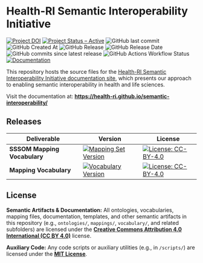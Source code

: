 # Health-RI Semantic Interoperability Initiative

[![Project DOI](https://zenodo.org/badge/DOI/10.5281/zenodo.16949640.svg)](https://doi.org/10.5281/zenodo.16949640)
[![Project Status – Active](https://www.repostatus.org/badges/latest/active.svg)](https://www.repostatus.org/#active)
![GitHub last commit](https://img.shields.io/github/last-commit/Health-RI/semantic-interoperability)
![GitHub Created At](https://img.shields.io/github/created-at/Health-RI/semantic-interoperability)
![GitHub Release](https://img.shields.io/github/v/release/Health-RI/semantic-interoperability)
![GitHub Release Date](https://img.shields.io/github/release-date/Health-RI/semantic-interoperability)
![GitHub commits since latest release](https://img.shields.io/github/commits-since/Health-RI/semantic-interoperability/latest)
![GitHub Actions Workflow Status](https://img.shields.io/github/actions/workflow/status/health-ri/semantic-interoperability/deploy.yml)
[![Documentation](https://img.shields.io/badge/Docs-Specification-blue.svg)](https://health-ri.github.io/semantic-interoperability/)

<!-- Ontology latest release -->
<!-- [![Ontology Version](https://img.shields.io/github/v/release/Health-RI/semantic-interoperability?filter=ontology-v*&sort=semver)](https://github.com/Health-RI/semantic-interoperability/releases?q=tag%3Aontology-) [![License: CC-BY-4.0](https://img.shields.io/badge/License-CC--BY--4.0-blue.svg)](https://creativecommons.org/licenses/by/4.0/)
-->

This repository hosts the source files for the [Health-RI Semantic Interoperability Initiative documentation site](https://health-ri.github.io/semantic-interoperability/), which presents our approach to enabling semantic interoperability in health and life sciences.

Visit the documentation at: **<https://health-ri.github.io/semantic-interoperability/>**

## Releases

| Deliverable                  | Version                                                                                                                                                                                                                    | License                                                                                                                          |
| ---------------------------- | -------------------------------------------------------------------------------------------------------------------------------------------------------------------------------------------------------------------------- | -------------------------------------------------------------------------------------------------------------------------------- |
| **SSSOM Mapping Vocabulary** | [![Mapping Set Version](https://img.shields.io/github/v/release/Health-RI/semantic-interoperability?filter=mappings-v*&sort=semver)](https://github.com/Health-RI/semantic-interoperability/releases?q=tag%3Amappings-)    | [![License: CC-BY-4.0](https://img.shields.io/badge/License-CC--BY--4.0-blue.svg)](https://creativecommons.org/licenses/by/4.0/) |
| **Mapping Vocabulary**       | [![Vocabulary Version](https://img.shields.io/github/v/release/Health-RI/semantic-interoperability?filter=vocabulary-v*&sort=semver)](https://github.com/Health-RI/semantic-interoperability/releases?q=tag%3Avocabulary-) | [![License: CC-BY-4.0](https://img.shields.io/badge/License-CC--BY--4.0-blue.svg)](https://creativecommons.org/licenses/by/4.0/) |

## License

**Semantic Artifacts & Documentation:** All ontologies, vocabularies, mapping files, documentation, templates, and other semantic artifacts in this repository (e.g., `ontologies/`, `mappings/`, `vocabulary/`, and related subfolders) are licensed under the [**Creative Commons Attribution 4.0 International (CC BY 4.0)**](https://creativecommons.org/licenses/by/4.0/) license.

**Auxiliary Code:** Any code scripts or auxiliary utilities (e.g., in `/scripts/`) are licensed under the [**MIT License**](https://spdx.org/licenses/MIT.html).
